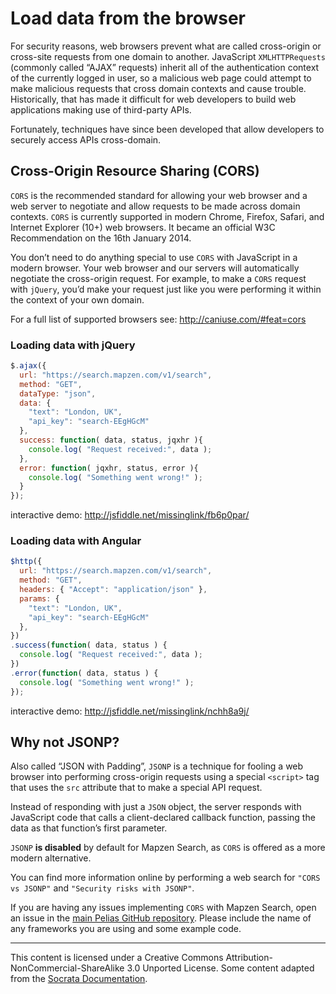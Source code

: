 # Load data from the browser

For security reasons, web browsers prevent what are called cross-origin or cross-site requests from one domain to another. JavaScript `XMLHTTPRequests` (commonly called “AJAX” requests) inherit all of the authentication context of the currently logged in user, so a malicious web page could attempt to make malicious requests that cross domain contexts and cause trouble. Historically, that has made it difficult for web developers to build web applications making use of third-party APIs.

Fortunately, techniques have since been developed that allow developers to securely access APIs cross-domain.

## Cross-Origin Resource Sharing (CORS)

`CORS` is the recommended standard for allowing your web browser and a web server to negotiate and allow requests to be made across domain contexts. `CORS` is currently supported in modern Chrome, Firefox, Safari, and Internet Explorer (10+) web browsers. It became an official W3C Recommendation on the 16th January 2014.

You don’t need to do anything special to use `CORS` with JavaScript in a modern browser. Your web browser and our servers will automatically negotiate the cross-origin request. For example, to make a `CORS` request with `jQuery`, you’d make your request just like you were performing it within the context of your own domain.

For a full list of supported browsers see: http://caniuse.com/#feat=cors

### Loading data with jQuery

```javascript
$.ajax({
  url: "https://search.mapzen.com/v1/search",
  method: "GET",
  dataType: "json",
  data: {
    "text": "London, UK",
    "api_key": "search-EEgHGcM"
  },
  success: function( data, status, jqxhr ){
    console.log( "Request received:", data );
  },
  error: function( jqxhr, status, error ){
    console.log( "Something went wrong!" );
  }
});
```

interactive demo: http://jsfiddle.net/missinglink/fb6p0par/

### Loading data with Angular

```javascript
$http({
  url: "https://search.mapzen.com/v1/search",
  method: "GET",
  headers: { "Accept": "application/json" },
  params: {
    "text": "London, UK",
    "api_key": "search-EEgHGcM"
  },
})
.success(function( data, status ) {
  console.log( "Request received:", data );
})
.error(function( data, status ) {
  console.log( "Something went wrong!" );
});
```

interactive demo: http://jsfiddle.net/missinglink/nchh8a9j/

## Why not JSONP?

Also called “JSON with Padding”, `JSONP` is a technique for fooling a web browser into performing cross-origin requests using a special `<script>` tag that uses the `src` attribute that to make a special API request.

Instead of responding with just a `JSON` object, the server responds with JavaScript code that calls a client-declared callback function, passing the data as that function’s first parameter.

`JSONP` **is disabled** by default for Mapzen Search, as `CORS` is offered as a more modern alternative.

You can find more information online by performing a web search for `"CORS vs JSONP"` and `"Security risks with JSONP"`.

If you are having any issues implementing `CORS` with Mapzen Search, open an issue in the [main Pelias GitHub repository](https://github.com/pelias/pelias/issues). Please include the name of any frameworks you are using and some example code.

---

This content is licensed under a Creative Commons Attribution-NonCommercial-ShareAlike 3.0 Unported License. Some content adapted from the [Socrata Documentation](http://dev.socrata.com/docs/cors-and-jsonp.html).
